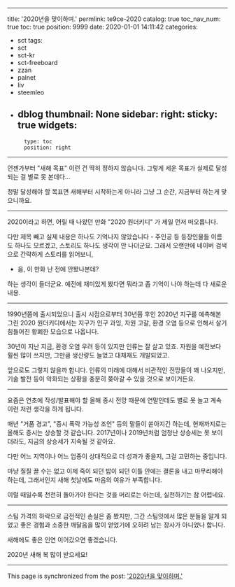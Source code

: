 
---
title: '2020년을 맞이하며.'
permlink: te9ce-2020
catalog: true
toc_nav_num: true
toc: true
position: 9999
date: 2020-01-01 14:11:42
categories:
- sct
tags:
- sct
- sct-kr
- sct-freeboard
- zzan
- palnet
- liv
- steemleo
- dblog
thumbnail: None
sidebar:
    right:
        sticky: true
widgets:
    -
        type: toc
        position: right
---


언젠가부터 "새해 목표" 이런 건 딱히 정하지 않습니다. 그렇게 세운 목표가 실제로 달성되는 걸 별로 못 본데다...

정말 달성해야 할 목표면 새해부터 시작하는게 아니라 그냥 그 순간, 지금부터 하는게 맞으니까요.

---

2020이라고 하면, 어릴 때 나왔던 만화 "2020 원더키디" 가 제일 먼저 떠오릅니다. 

다만 제목 빼고 실제 내용은 하나도 기억나지 않았습니다 - 주인공 등 등장인물들 이름도 하나도 모르겠고, 스토리도 하나도 생각이 안 나더군요. 그래서 오랜만에 네이버 검색으로 간략하게 스토리를 읽어보니, 

* 음, 이 만화 난 전에 안봤나본데?

하는 생각이 들더군요. 예전에 재미있게 봤다면 뭐라고 좀 기억이 나야 하는데 다 새로운 내용.

---

1990년쯤에 출시되었으니 출시 시점으로부터 30년쯤 후인 2020년 지구를 예측해본 그린 2020 원더키디에서는 지구가 인구 과잉, 자원 고갈, 환경 오염 등으로 인해서 살기 힘들어진 황폐한 모습으로 나옵니다.

30년이 지난 지금, 환경 오염 우려 등이 있지만 인류는 잘 살고 있죠. 자원을 예전보다 훨씬 많이 쓰지만, 그만큼 생산량도 늘었고 대체재도 개발되었고.

앞으로도 그렇지 않을까 합니다.  인류의 미래에 대해서 비관적인 전망들이 꽤 나오지만, 기술 발전 등이 악화되는 상황을 충분히 쫒아갈 수 있을 것으로 보이거든요. 

---

요즘은 연초에 작성/발표해야 할 올해 증시 전망 때문에 연말인데도 별로 못 놀고 계속 이런 저런 생각을 하게 됩니다.

매년 "거품 경고",  "증시 폭락 가능성 조언" 등의 말들이 쏟아지긴 하는데, 현재까지로는 올해도 증시는 상승할 것 같습니다. 2017년이나 2019년처럼 엄청난 상승세는 못 보이더라도, 지금의 상승세가 지속될 것 같아요.

다만 어느 지역이나 어느 업종이 상대적으로 더 성과가 좋을지, 그걸 고민하는 중입니다. 

마냥 질질 끌 수는 없고 이제 죽이 되던 밥이 되던 이틀 안에는 결론을 내고 마무리해야 하는데, 그래서인지 새해 첫날에도 마음의 여유가 부족합니다.

이럴 때일수록 천천히 돌아가야 한다는 것을 머리로는 아는데, 실천하기는 참 어렵네요.

---

스팀 가격의 하락으로 금전적인 손실은 좀 봤지만, 그간 스팀잇에서 많은 분들을 알게 되었고 좋은 경험과 소중한 깨달음을 많이 얻었기에 오히려 남는 장사가 아니었나 합니다.

새해에도 좋은 인연 이어갔으면 좋겠습니다.

2020년 새해 복 많이 받으세요!

- - -

This page is synchronized from the post: ['2020년을 맞이하며.'](https://steemit.com/@glory7/te9ce-2020)
